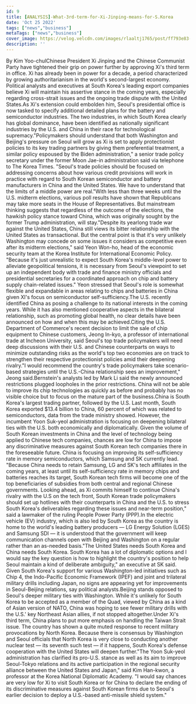 ```yaml
---
id: 9
title: [ANALYSIS]-What-3rd-term-for-Xi-Jinping-means-for-S.Korea
date: 'Oct 25 2022'
tags: ["news","business"]
metaTags: ["news","business"]
cover_image: https://velog.velcdn.com/images/rlaaltj1765/post/ff793e83-baba-4dd5-a97c-fbd1e858632b/news2.jpg
description: ''
---
```


By Kim Yoo-chulChinese President Xi Jinping and the Chinese Communist Party have tightened their grip on power further by approving Xi's third term in office. Xi has already been in power for a decade, a period characterized by growing authoritarianism in the world's second-largest economy. Political analysts and executives at South Korea's leading export companies believe Xi will maintain his assertive stance in the coming years, especially regarding cross-strait issues and the ongoing trade dispute with the United States.As Xi's extension could embolden him, Seoul's presidential office is now tasked to specify additional detailed plans for the battery and semiconductor industries. The two industries, in which South Korea clearly has global dominance, have been identified as nationally significant industries by the U.S. and China in their race for technological supremacy."Policymakers should understand that both Washington and Beijing's pressure on Seoul will grow as Xi is set to apply protectionist policies to its key trading partners by giving them preferential treatment, a similar policy espoused by the Biden administration," a senior trade policy secretary under the former Moon Jae-in administration said via telephone to The Korea Times. "Seoul's trade policies should be focused on addressing concerns about how various credit provisions will work in practice with regard to South Korean semiconductor and battery manufacturers in China and the United States. We have to understand that the limits of a middle power are real."With less than three weeks until the U.S. midterm elections, various poll results have shown that Republicans may take more seats in the House of Representatives. But mainstream thinking suggests that regardless of the outcome of the elections, the hawkish policy stance toward China, which was originally sought by the former Trump administration, will stay."Despite its yearlong trade war against the United States, China still views its bitter relationship with the United States as transactional. But the central point is that it's very unlikely Washington may concede on some issues it considers as competitive even after its midterm elections," said Yeon Won-ho, head of the economic security team at the Korea Institute for International Economic Policy. "Because it's just unrealistic to expect South Korea's middle-level power to alleviate geopolitical tensions, it is necessary from Seoul's viewpoint to set up an independent body with trade and finance ministry officials and presidential secretaries for a coordinated approach on chip and battery supply chain-related issues." Yeon stressed that Seoul's role is somewhat flexible and expandable in areas relating to chips and batteries in China given XI's focus on semiconductor self-sufficiency.The U.S. recently identified China as posing a challenge to its national interests in the coming years. While it has also mentioned cooperative aspects in the bilateral relationship, such as promoting global health, no clear details have been announced on how and when this may be achieved.Citing the U.S. Department of Commerce's recent decision to limit the sale of chip equipment to Chinese customers, Jeong In-kyo, a professor of international trade at Incheon University, said Seoul's top trade policymakers will need deep discussions with their U.S. and Chinese counterparts on ways to minimize outstanding risks as the world's top two economies are on track to strengthen their respective protectionist policies amid their deepening rivalry."I would recommend the country's trade policymakers take scenario-based strategies until the U.S.-China relationship sees an improvement," Jeong said.Bernstein's analysts led by Mark Li said the newly announced restrictions plugged loopholes in the prior restrictions. China will not be able to improve its chip technologies as quickly as before and probably has no visible choice but to focus on the mature part of the business.China is South Korea's largest trading partner, followed by the U.S. Last month, South Korea exported $13.4 billion to China, 60 percent of which was related to semiconductors, data from the trade ministry showed. However, the incumbent Yoon Suk-yeol administration is focusing on deepening bilateral ties with the U.S. both economically and diplomatically. Given the volume of South Korean investments in China and the level of technology being applied to Chinese tech companies, chances are low for China to impose any discriminative measures against South Korean tech companies there in the foreseeable future. China is focusing on improving its self-sufficiency rate in memory semiconductors, which Samsung and SK currently lead. "Because China needs to retain Samsung, LG and SK's tech affiliates in the coming years, at least until its self-sufficiency rate in memory chips and batteries reaches its target, South Korean tech firms will become one of the top beneficiaries of subsidies from both central and regional Chinese governments. Looking ahead, as Xi commits himself to continue China's rivalry with the U.S on the tech front, South Korean trade policymakers should set up hotlines with their counterparts in China and the U.S. to stress South Korea's deliverables regarding these issues and near-term position," said a lawmaker of the ruling People Power Party (PPP).In the electric vehicle (EV) industry, which is also led by South Korea as the country is home to the world's leading battery producers ― LG Energy Solution (LGES) and Samsung SDI ― it is understood that the government will keep communication channels open with Beijing and Washington on a regular rather than an as-needed basis."The United States needs South Korea and China needs South Korea. South Korea has a lot of diplomatic options and I would say the key question is how to highlight the country's position to help Seoul maintain a kind of deliberate ambiguity," an executive at SK said. Given South Korea's support for various Washington-led initiatives such as Chip 4, the Indo-Pacific Economic Framework (IPEF) and joint and trilateral military drills including Japan, no signs are appearing yet for improvements in Seoul-Beijing relations, say political analysts.Beijing stands opposed to Seoul's deeper military ties with Washington. While it's unlikely for South Korea to be accepted as a member of the Quad, viewed by China as a kind of Asian version of NATO, China was hoping to see fewer military drills with the U.S.' key Northeast Asian allies, if not stopped altogether.Under Xi's third term, China plans to put more emphasis on handling the Taiwan Strait issue. The country has shown a quite muted response to recent military provocations by North Korea. Because there is consensus by Washington and Seoul officials that North Korea is very close to conducting another nuclear test ― its seventh such test ― if it happens, South Korea's defense cooperation with the United States will deepen further."The Yoon Suk-yeol administration has clarified its pro-U.S. stance as well as its aim to improve Seoul-Tokyo relations and its active participation in the regional security alliance between the United States and Japan," said Kim Han-kwon, a professor at the Korea National Diplomatic Academy. "I would say chances are very low for Xi to visit South Korea or for China to declare the ending of its discriminative measures against South Korean firms due to Seoul's earlier decision to deploy a U.S.-based anti-missile shield system."
